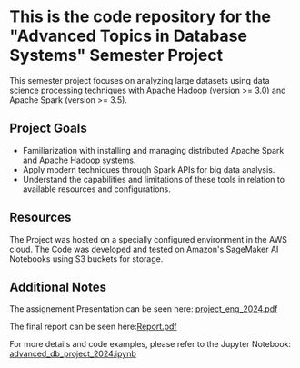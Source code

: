 # This is the code repository for the "Advanced Topics in Database Systems" Semester Project

This semester project focuses on analyzing large datasets using data science processing techniques with Apache Hadoop (version >= 3.0) and Apache Spark (version >= 3.5).

## Project Goals

* Familiarization with installing and managing distributed Apache Spark and Apache Hadoop systems.
* Apply modern techniques through Spark APIs for big data analysis.
* Understand the capabilities and limitations of these tools in relation to available resources and configurations.

## Resources

The Project was hosted on a specially configured environment in the AWS cloud.
The Code was developed and tested on Amazon's SageMaker AI Notebooks using S3 buckets for storage.

## Additional Notes

The assignement Presentation can be seen here: [project_eng_2024.pdf](project_eng_2024.pdf)

The final report can be seen here:[Report.pdf](<URL of the report>)

For more details and code examples, please refer to the Jupyter Notebook: [advanced_db_project_2024.ipynb](advanced_db_project_2024.ipynb)
